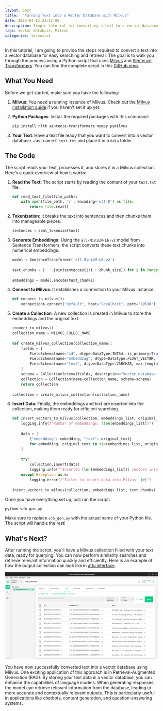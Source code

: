 ```yaml
---
layout: post
title:  "Turning Text into a Vector Database with Milvus"
date: 2025-04-13 22:15:00
description: Simple tutorial for converting a text to a vector database.
tags: vector database, Milvus
categories: technical
---
```


In this tutorial, I am going to provide the steps required to convert a text into a vector database for easy searching and retrieval. The goal is to walk you through the process using a Python script that uses [Milvus](https://milvus.io/) and [Sentence Transformers](https://huggingface.co/sentence-transformers). You can find the complete script in this [GitHub repo](https://github.com/MasoudMiM/text-to-vector).

## What You Need

Before we get started, make sure you have the following:

1. **Milvus**: You need a running instance of Milvus. Check out the [Milvus installation guide](https://milvus.io/docs/install_standalone-docker.md) if you haven't set it up yet.
2. **Python Packages**: Install the required packages with this command:

   ```bash
   pip install nltk sentence-transformers numpy pymilvus
   ```

3. **Your Text**: Have a text file ready that you want to convert into a vector database. Just name it `text.txt` and place it in a `data` folder.

## The Code

The script reads your text, processes it, and stores it in a Milvus collection. Here's a quick overview of how it works:

1. **Read the Text**: The script starts by reading the content of your `text.txt` file.
    ```python
    def read_text_file(file_path):
        with open(file_path, 'r', encoding='utf-8') as file:
            return file.read()
    ```
2. **Tokenization**: It breaks the text into sentences and then chunks them into manageable pieces.
    ```python
    sentences = sent_tokenize(text)
    ```
3. **Generate Embeddings**: Using the `all-MiniLM-L6-v2` model from Sentence Transformers, the script converts these text chunks into numerical embeddings.
    ```python
    model = SentenceTransformer('all-MiniLM-L6-v2')

    text_chunks = [' '.join(sentences[i:i + chunk_size]) for i in range(0, len(sentences), chunk_size)]

    embeddings = model.encode(text_chunks)
    ```
4. **Connect to Milvus**: It establishes a connection to your Milvus instance.
    ```python
    def connect_to_milvus():
        connections.connect("default", host="localhost", port="19530")
    ```
5. **Create a Collection**: A new collection is created in Milvus to store the embeddings and the original text.
    ```python
    connect_to_milvus()
    collection_name = MILVUS_COLLEC_NAME

    def create_milvus_collection(collection_name):
        fields = [
            FieldSchema(name="id", dtype=DataType.INT64, is_primary=True, auto_id=True),
            FieldSchema(name="embedding", dtype=DataType.FLOAT_VECTOR, dim=384),  
            FieldSchema(name="text", dtype=DataType.VARCHAR, max_length=65535)  
        ]
        schema = CollectionSchema(fields, description="Vector database for Common Sense.")
        collection = Collection(name=collection_name, schema=schema)
        return collection

    collection = create_milvus_collection(collection_name)
    ```
6. **Insert Data**: Finally, the embeddings and text are inserted into the collection, making them ready for efficient searching.
    ```python
    def insert_vectors_to_milvus(collection, embeddings_list, original_texts):
        logging.info(f"Number of embeddings: {len(embeddings_list)}")
        
        data = [
            {"embedding": embedding, "text": original_text} 
            for embedding, original_text in zip(embeddings_list, original_texts)
        ]
        
        try:
            collection.insert(data)  
            logging.info(f"Inserted {len(embeddings_list)} vectors into Milvus.")
        except Exception as e:
            logging.error(f"Failed to insert data into Milvus: {e}")

    insert_vectors_to_milvus(collection, embeddings_list, text_chunks)
    ```

Once you have everything set up, just run the script:

```bash
python vdb_gen.py
```

Make sure to replace `vdb_gen.py` with the actual name of your Python file. The script will handle the rest!

## What's Next?

After running the script, you'll have a Milvus collection filled with your text data, ready for querying. You can now perform similarity searches and retrieve relevant information quickly and efficiently. Here is an example of how the output collection can look like in [attu interface](https://milvus.io/docs/v2.0.x/attu.md).

<div style="text-align: center;">
    <img src="/assets/img/db_example_attu.png" alt="attu showing the vector database" width="600">
</div>

You have now successfully converted text into a vector database using Milvus. One exciting application of this approach is in Retrieval-Augmented Generation (RAG). By storing your text data in a vector database, you can enhance the capabilities of language models. When generating responses, the model can retrieve relevant information from the database, leading to more accurate and contextually relevant outputs. This is particularly useful in applications like chatbots, content generation, and question-answering systems.
